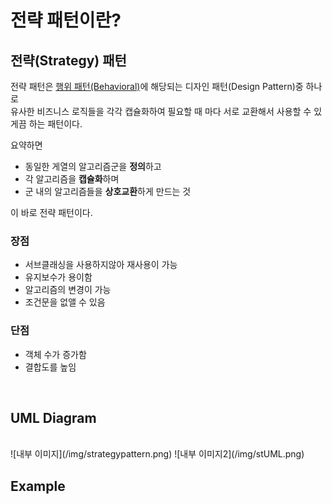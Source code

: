 전략 패턴이란? <Badge text="song" />
================


## 전략(Strategy) 패턴 

전략 패턴은 [행위 패턴(Behavioral)](https://refactoring.guru/design-patterns/behavioral-patterns)에 해당되는 디자인 패턴(Design Pattern)중 하나로    
유사한 비즈니스 로직들을 각각 캡슐화하여 필요할 때 마다 서로 교환해서 사용할 수 있게끔 하는 패턴이다.

요약하면   

- 동일한 게열의 알고리즘군을 **정의**하고   
- 각 알고리즘을 **캡슐화**하며   
- 군 내의 알고리즘들을 **상호교환**하게 만드는 것   

이 바로 전략 패턴이다.   


### 장점

- 서브클래싱을 사용하지않아 재사용이 가능   
- 유지보수가 용이함   
- 알고리즘의 변경이 가능   
- 조건문을 없앨 수 있음   


### 단점

- 객체 수가 증가함   
- 결합도를 높임   

<br>   


## UML Diagram

<br>
![내부 이미지](/img/strategypattern.png)
![내부 이미지2](/img/stUML.png)
<br>


## Example





